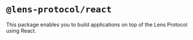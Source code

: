 # `@lens-protocol/react`

This package enables you to build applications on top of the Lens Protocol using React.
